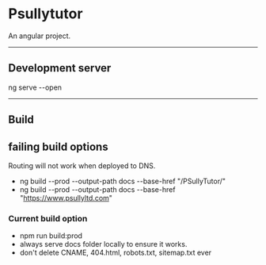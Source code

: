 # Psullytutor

An angular project.

---

## Development server

ng serve --open

---

## Build

## failing build options

Routing will not work when deployed to DNS.

 - ng build --prod --output-path docs --base-href "/PSullyTutor/" 
 - ng build --prod --output-path docs --base-href "https://www.psullyltd.com"

### Current build option
 - npm run build:prod
 - always serve docs folder locally to ensure it works.
 - don't delete CNAME, 404.html, robots.txt, sitemap.txt ever

